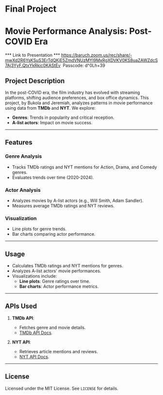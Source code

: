 # Final Project 
# Movie Performance Analysis: Post-COVID Era
*** Link to Presentation ***
https://baruch.zoom.us/rec/share/-mwXd2R6YsKSuS3ErTdQKiE5ZmdVNUzMYI9MxRgXDVKV0KS8uaZAWZdcS7Aj3YyF.QtxYkRkic0KAStEv&nbsp;
Passcode: d^0Lh+39
## Project Description
In the post-COVID era, the film industry has evolved with streaming platforms, shifting audience preferences, and box office dynamics. This project, by Bukola and Jeremiah, analyzes patterns in movie performance using data from **TMDb** and **NYT**. We explore:
- **Genres**: Trends in popularity and critical reception.
- **A-list actors**: Impact on movie success.

---

## Features

### Genre Analysis
- Tracks TMDb ratings and NYT mentions for Action, Drama, and Comedy genres.
- Evaluates trends over time (2020-2024).

### Actor Analysis
- Analyzes movies by A-list actors (e.g., Will Smith, Adam Sandler).
- Measures average TMDb ratings and NYT reviews.

### Visualization
- Line plots for genre trends.
- Bar charts comparing actor performance.


---

## Usage
- Calculates TMDb ratings and NYT mentions for genres.
- Analyzes A-list actors' movie performances.
- Visualizations include:
  - **Line plots**: Genre ratings over time.
  - **Bar charts**: Actor performance metrics.

---

## APIs Used
1. **TMDb API**:
   - Fetches genre and movie details.
   - [TMDb API Docs](https://www.themoviedb.org/documentation/api).

2. **NYT API**:
   - Retrieves article mentions and reviews.
   - [NYT API Docs](https://developer.nytimes.com/).

---

## License
Licensed under the MIT License. See `LICENSE` for details.
